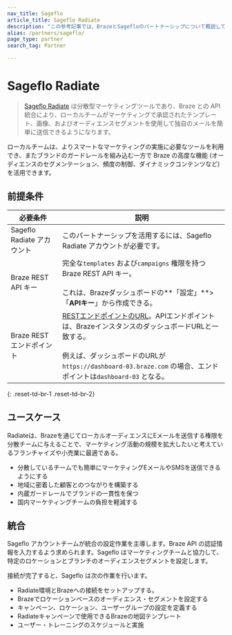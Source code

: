 ```yaml
---
nav_title: Sageflo
article_title: Sageflo Radiate
description: "この参考記事では、BrazeとSagefloのパートナーシップについて概説している。Sagefloは分散型マーケティングツールで、BrazeとのAPI統合により、マーケティングで承認されたテンプレート、画像、オーディエンスセグメントを使用して、チームが独自のメールを簡単に送信できるようにする。"
alias: /partners/sageflo/
page_type: partner
search_tag: Partner

---
```


# Sageflo Radiate

> [Sageflo Radiate](https://sageflo.com/radiate) は分散型マーケティングツールであり、Braze との API 統合により、ローカルチームがマーケティングで承認されたテンプレート、画像、およびオーディエンスセグメントを使用して独自のメールを簡単に送信できるようになります。

ローカルチームは、よりスマートなマーケティングの実施に必要なツールを利用でき、またブランドのガードレールを組み込む一方で Braze の高度な機能 (オーディエンスのセグメンテーション、頻度の制御、ダイナミックコンテンツなど) を活用できます。 

## 前提条件

| 必要条件 | 説明 |
| ----------- | ----------- |
| Sageflo Radiate アカウント | このパートナーシップを活用するには、Sageflo Radiate アカウントが必要です。 |
| Braze REST API キー | 完全な`templates` および`campaigns` 権限を持つ Braze REST API キー。<br><br> これは、Brazeダッシュボードの**「設定」**>「**APIキー**」から作成できる。 |
| Braze RESTエンドポイント | [RESTエンドポイントのURL][1]。APIエンドポイントは、BrazeインスタンスのダッシュボードURLと一致する。<br><br> 例えば、ダッシュボードのURLが`https://dashboard-03.braze.com` の場合、エンドポイントは`dashboard-03` となる。 |
{: .reset-td-br-1 .reset-td-br-2}

## ユースケース

Radiateは、Brazeを通じてローカルオーディエンスにEメールを送信する権限を分散チームに与えることで、マーケティング活動の規模を拡大したいと考えているフランチャイズや小売業に最適である。

* 分散しているチームでも簡単にマーケティングEメールやSMSを送信できるようにする
* 地域に密着した顧客とのつながりを構築する
* 内蔵ガードレールでブランドの一貫性を保つ
* 国内マーケティングチームの負担を軽減する

## 統合

Sageflo アカウントチームが統合の設定作業を主導します。Braze API の認証情報を入力するよう求められます。Sageflo はマーケティングチームと協力して、特定のロケーションとブランチのオーディエンスセグメントを設定します。 

接続が完了すると、Sageflo は次の作業を行います。

* Radiate環境とBrazeへの接続をセットアップする。
* Brazeでロケーションベースのオーディエンス・セグメントを設定する
* キャンペーン、ロケーション、ユーザーグループの設定を定義する
* Radiateキャンペーンで使用できるBrazeの地図テンプレート
* ユーザー・トレーニングのスケジュールと実施

[1]: {{site.baseurl}}/developer_guide/rest_api/basics/#endpoints